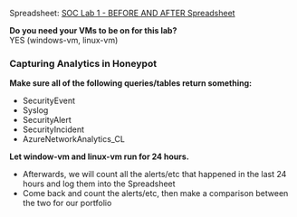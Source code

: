 Spreadsheet: [SOC Lab 1 - BEFORE AND AFTER Spreadsheet](images/SOC%20Lab%201%20-%20BEFORE%20AND%20AFTER.xlsx)

**Do you need your VMs to be on for this lab?**  
YES (windows-vm, linux-vm)  
### Capturing Analytics in Honeypot
**Make sure all of the following queries/tables return something:**
- SecurityEvent
- Syslog
- SecurityAlert
- SecurityIncident
- AzureNetworkAnalytics_CL

**Let window-vm and linux-vm run for 24 hours.**
- Afterwards, we will count all the alerts/etc that happened in the last 24 hours and log them into the Spreadsheet
- Come back and count the alerts/etc, then make a comparison between the two for our portfolio